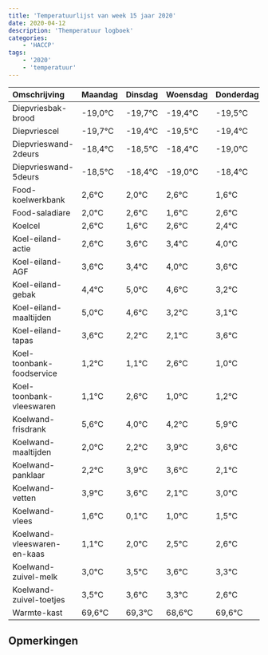 ```yaml
---
title: 'Temperatuurlijst van week 15 jaar 2020'
date: 2020-04-12
description: 'Themperatuur logboek'
categories:
    - 'HACCP'
tags:
    - '2020'
    - 'temperatuur'
---
```

|Omschrijving|Maandag|Dinsdag|Woensdag|Donderdag|Vrijdag|Zaterdag|Zondag|
|:---|:---|:---|:---|:---|:---|:---|:---|
|Diepvriesbak-brood|-19,0°C|-19,7°C|-19,4°C|-19,5°C|-19,4°C|-20,0°C|-19,4°C|
|Diepvriescel|-19,7°C|-19,4°C|-19,5°C|-19,4°C|-20,0°C|-19,4°C|-20,4°C|
|Diepvrieswand-2deurs|-18,4°C|-18,5°C|-18,4°C|-19,0°C|-18,4°C|-19,4°C|-18,4°C|
|Diepvrieswand-5deurs|-18,5°C|-18,4°C|-19,0°C|-18,4°C|-19,4°C|-18,4°C|-18,6°C|
|Food-koelwerkbank|2,6°C|2,0°C|2,6°C|1,6°C|2,6°C|2,4°C|3,0°C|
|Food-saladiare|2,0°C|2,6°C|1,6°C|2,6°C|2,4°C|3,0°C|2,6°C|
|Koelcel|2,6°C|1,6°C|2,6°C|2,4°C|3,0°C|2,6°C|1,2°C|
|Koel-eiland-actie|2,6°C|3,6°C|3,4°C|4,0°C|3,6°C|2,2°C|2,1°C|
|Koel-eiland-AGF|3,6°C|3,4°C|4,0°C|3,6°C|2,2°C|2,1°C|3,6°C|
|Koel-eiland-gebak|4,4°C|5,0°C|4,6°C|3,2°C|3,1°C|4,6°C|3,0°C|
|Koel-eiland-maaltijden|5,0°C|4,6°C|3,2°C|3,1°C|4,6°C|3,0°C|3,2°C|
|Koel-eiland-tapas|3,6°C|2,2°C|2,1°C|3,6°C|2,0°C|2,2°C|3,9°C|
|Koel-toonbank-foodservice|1,2°C|1,1°C|2,6°C|1,0°C|1,2°C|2,9°C|2,6°C|
|Koel-toonbank-vleeswaren|1,1°C|2,6°C|1,0°C|1,2°C|2,9°C|2,6°C|1,1°C|
|Koelwand-frisdrank|5,6°C|4,0°C|4,2°C|5,9°C|5,6°C|4,1°C|5,0°C|
|Koelwand-maaltijden|2,0°C|2,2°C|3,9°C|3,6°C|2,1°C|3,0°C|3,5°C|
|Koelwand-panklaar|2,2°C|3,9°C|3,6°C|2,1°C|3,0°C|3,5°C|3,6°C|
|Koelwand-vetten|3,9°C|3,6°C|2,1°C|3,0°C|3,5°C|3,6°C|3,3°C|
|Koelwand-vlees|1,6°C|0,1°C|1,0°C|1,5°C|1,6°C|1,3°C|0,6°C|
|Koelwand-vleeswaren-en-kaas|1,1°C|2,0°C|2,5°C|2,6°C|2,3°C|1,6°C|2,6°C|
|Koelwand-zuivel-melk|3,0°C|3,5°C|3,6°C|3,3°C|2,6°C|3,6°C|3,6°C|
|Koelwand-zuivel-toetjes|3,5°C|3,6°C|3,3°C|2,6°C|3,6°C|3,6°C|3,9°C|
|Warmte-kast|69,6°C|69,3°C|68,6°C|69,6°C|69,6°C|69,9°C|69,4°C|

## Opmerkingen



